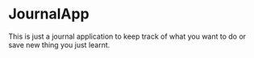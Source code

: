 # JournalApp
This is just a journal  application to keep track of what you want to do or save new thing you just learnt.
